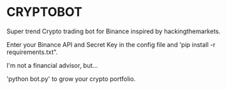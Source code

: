 # CRYPTOBOT
Super trend Crypto trading bot for Binance inspired by hackingthemarkets.

Enter your Binance API and Secret Key in the config file and 'pip install -r requirements.txt".

I'm not a financial advisor, but...

'python bot.py' to grow your crypto portfolio. 

